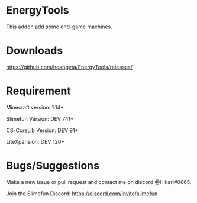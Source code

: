 # EnergyTools

This addon add some end-game machines.

# Downloads

https://github.com/hoangvta/EnergyTools/releases/

# Requirement
Minecraft version: 1.14+

Slimefun Version: DEV 741+

CS-CoreLib Version: DEV 91+

LiteXpansion: DEV 120+

# Bugs/Suggestions
Make a new issue or pull request and contact me on discord @Hikari#0665.

Join the Slimefun Discord: https://discord.com/invite/slimefun
